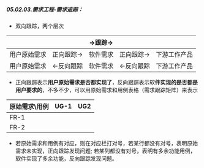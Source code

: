 ##### 05.02.03.需求工程-需求追踪：

- 双向跟踪，两个层次

|        |        | ->跟踪-> |        |        |
| ------ | ------ | ------ | ------ | ------ |
| 用户原始需求 | 正向跟踪-> | 软件需求   | 正向跟踪-> | 下游工作产品 |
| 用户原始需求 | <-反向跟踪 | 软件需求   | <-反向跟踪 | 下游工作产品 |

- 正向跟踪表示**用户原始需求是否都实现了**，反向跟踪表示软**件实现的是否都是用户要求的**，不多不少，可以用原始需求和用例表格（需求跟踪矩阵）来表示

| 原始需求\用例 | UG-1 | UG2 |
| ------- | ---- | --- |
| FR-1    |      |     |
| FR-2    |      |     |

- 若原始需求和用例有对应，则在对应栏打对号，若某行都没有对号，表明原始需求未实现，正向跟踪发现问题; 若某列都没有对号，表明有多余功能用例，软件实现了多余功能，反向跟踪发现问题。
